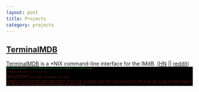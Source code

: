```yaml
---
layout: post
title: Projects
category: projects
---
```


[TerminalMDB](https://github.com/zacoppotamus/TerminaIMdB)
---
[TerminalMDB](https://github.com/zacoppotamus/TerminaIMdB) is a *NIX command-line interface for the IMdB. ([HN](http://news.ycombinator.com/item?id=4962797) || [reddit](http://www.reddit.com/r/Python/comments/15dr9j/i_made_a_cli_to_retrieve_info_from_the_imdb/))
[![Screenshot](/images/terminalmdb.png "TerminalMDB")](/images/terminalmdb.png)